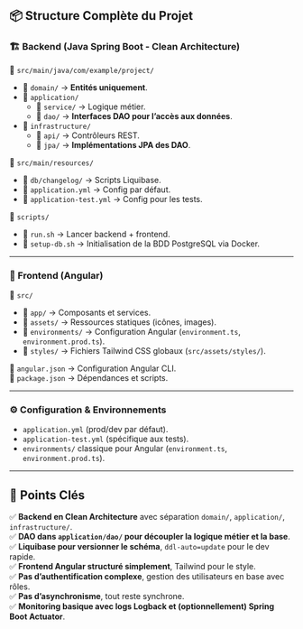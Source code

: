 ## 📦 Structure Complète du Projet  

### 🏗️ Backend (Java Spring Boot - Clean Architecture)  
📂 `src/main/java/com/example/project/`  
- 📁 `domain/` → **Entités uniquement**.  
- 📁 `application/`  
  - 📁 `service/` → Logique métier.  
  - 📁 `dao/` → **Interfaces DAO pour l’accès aux données**.  
- 📁 `infrastructure/`  
  - 📁 `api/` → Contrôleurs REST.  
  - 📁 `jpa/` → **Implémentations JPA des DAO**.  

📂 `src/main/resources/`  
- 📁 `db/changelog/` → Scripts Liquibase.  
- 📄 `application.yml` → Config par défaut.  
- 📄 `application-test.yml` → Config pour les tests.  

📂 `scripts/`  
- 📄 `run.sh` → Lancer backend + frontend.  
- 📄 `setup-db.sh` → Initialisation de la BDD PostgreSQL via Docker.  

---

### 🎨 Frontend (Angular)  
📂 `src/`  
- 📁 `app/` → Composants et services.  
- 📁 `assets/` → Ressources statiques (icônes, images).  
- 📁 `environments/` → Configuration Angular (`environment.ts`, `environment.prod.ts`).  
- 📁 `styles/` → Fichiers Tailwind CSS globaux (`src/assets/styles/`).  

📄 `angular.json` → Configuration Angular CLI.  
📄 `package.json` → Dépendances et scripts.  

---

### ⚙️ Configuration & Environnements  
- `application.yml` (prod/dev par défaut).  
- `application-test.yml` (spécifique aux tests).  
- `environments/` classique pour Angular (`environment.ts`, `environment.prod.ts`).  

---

## 🚀 Points Clés  
✅ **Backend en Clean Architecture** avec séparation `domain/`, `application/`, `infrastructure/`.  
✅ **DAO dans `application/dao/` pour découpler la logique métier et la base**.  
✅ **Liquibase pour versionner le schéma**, `ddl-auto=update` pour le dev rapide.  
✅ **Frontend Angular structuré simplement**, Tailwind pour le style.  
✅ **Pas d’authentification complexe**, gestion des utilisateurs en base avec rôles.  
✅ **Pas d’asynchronisme**, tout reste synchrone.  
✅ **Monitoring basique avec logs Logback et (optionnellement) Spring Boot Actuator**.  
